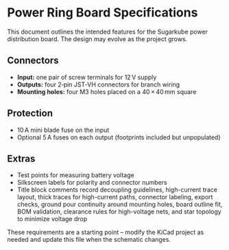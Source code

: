 # Power Ring Board Specifications

This document outlines the intended features for the Sugarkube power distribution board.
The design may evolve as the project grows.

## Connectors

- **Input:** one pair of screw terminals for 12 V supply
- **Outputs:** four 2‑pin JST‑VH connectors for branch wiring
- **Mounting holes:** four M3 holes placed on a 40 × 40 mm square

## Protection

- 10 A mini blade fuse on the input
- Optional 5 A fuses on each output (footprints included but unpopulated)

## Extras

- Test points for measuring battery voltage
- Silkscreen labels for polarity and connector numbers
- Title block comments record decoupling guidelines, high-current trace layout, thick traces
  for high-current paths, connector labeling, export checks, ground pour continuity around
  mounting holes, board outline fit, BOM validation, clearance rules for high-voltage nets,
  and star topology to minimize voltage drop

These requirements are a starting point – modify the KiCad project as needed and
update this file when the schematic changes.
